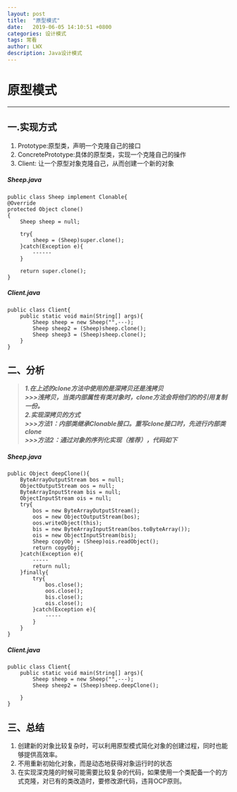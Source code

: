 ```yaml
---
layout: post
title:  "原型模式"
date:   2019-06-05 14:10:51 +0800
categories: 设计模式
tags: 常看
author: LWX
description: Java设计模式
---
```


# 原型模式
---
## 一.实现方式
1. Prototype:原型类，声明一个克隆自己的接口
2. ConcretePrototype:具体的原型类，实现一个克隆自己的操作
3. Client: 让一个原型对象克隆自己，从而创建一个新的对象    

##### Sheep.java
    public class Sheep implement Clonable{
    @Override
	protected Object clone()
	{
		Sheep sheep = null;

		try{
			sheep = (Sheep)super.clone();
		}catch(Exception e){
			------
		}

		return super.clone();
	}      

##### Client.java
	public class Client{
		public static void main(String[] args){
			Sheep sheep = new Sheep("",---);
			Sheep sheep2 = (Sheep)sheep.clone();
			Sheep sheep3 = (Sheep)sheep.clone();
		}
	}     
	
## 二、分析    
>***1.在上述的clone方法中使用的是深拷贝还是浅拷贝    
>\>>>浅拷贝，当类内部属性有类对象时，clone方法会将他们的的引用复制一份。    
>2.实现深拷贝的方式     
>\>>>方法1：内部类继承Clonable接口。重写clone接口时，先进行内部类clone    
>\>>>方法2：通过对象的序列化实现（推荐），代码如下***    
##### Sheep.java
	public Object deepClone(){
		ByteArrayOutputStream bos = null;
		ObjectOutputStream oos = null;
		ByteArrayInputStream bis = null;
		ObjectInputStream ois = null;
		try{
			bos = new ByteArrayOutputStream();
			oos = new ObjectOutputStream(bos);
			oos.writeObject(this);
			bis = new ByteArrayInputStream(bos.toByteArray());
			ois = new ObjectInputStream(bis);
			Sheep copyObj = (Sheep)ois.readObject();
			return copyObj;
		}catch(Exception e){
			-----
			return null;
		}finally{
			try{
				bos.close();
				oos.close();
				bis.close();
				ois.close();
			}catch(Exception e){
				-----
			}
		}
	}    

##### Client.java   
	public class Client{
		public static void main(String[] args){
			Sheep sheep = new Sheep("",---);
			Sheep sheep2 = (Sheep)sheep.deepClone();
			
		}
	}     


## 三、总结
1. 创建新的对象比较复杂时，可以利用原型模式简化对象的创建过程，同时也能够提供高效率。     
2. 不用重新初始化对象，而是动态地获得对象运行时的状态    
3. 在实现深克隆的时候可能需要比较复杂的代码，如果使用一个类配备一个的方式克隆，对已有的类改造时，要修改源代码，违背OCP原则。
	
		


